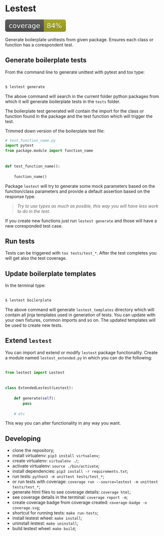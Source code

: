 # Lestest
<img src="./coverage.svg">


Generate boilerplate unittests from given package. Ensures each class or function has a corespondent test. 



## Generate boilerplate tests

From the command line to generate unittest with pytest and tox type:
```bash

$ lestest generate

```

The above command will search in the current folder python packages from which it will generate boilerplate tests in the `tests` folder.

The boilerplate test generated will contain the import for the class or function found in the package and the test function which will trigger the test.

Trimmed down version of the boilerplate test file:
```py
# test_function_name.py
import pytest
from package.module import function_name


def test_function_name():

    function_name()

```

Package `lestest` will try to generate some mock parameters based on the function/class parameters and provide a default assertion based on the response type.

> *Try to use types as much as posible, this way you will have less work to do in the test.*

If you create new functions just run `lestest generate` and those will have a new coresponded test case.


## Run tests

Tests can be triggered with `tox tests/test_*`. 
After the test completes you will get also the test coverage.


## Update boilerplate templates

In the terminal type:
```bash

$ lestest boilerplate

```

The above command will generate `lestest_templates` directory which will contain all jinja templates used in generation of tests. You can update with your own fixtures, common imports and so on. The updated templates will be used to create new tests.



## Extend `lestest`

You can import and extend or modify `lestest` package functionality. Create a module named `lestest_extended.py` in which you can do the following:

```py

from lestest import Lestest


class ExtendedLestest(Lestest):

    def generate(self):
        pass

    # etc    

```

This way you can alter functionality in any way you want.


## Developing

- clone the repository;
- install virtualenv: `pip3 install virtualenv`;
- create virtualenv: `virtualenv ./`;
- activate virtualenv: `source ./bin/activate`;
- install dependencies: `pip3 install -r requirements.txt`;
- run tests: `python3 -m unittest tests/test_*`;
- or run tests with coverage: `coverage run --source=lestest -m unittest tests/test_*`;
- generate html files to see coverage details: `coverage html`;
- see coverage details in the terminal: `coverage report -m`; 
- create coverage badge from coverage created: `coverage-badge -o coverage.svg`;
- shortcut for running tests: `make run-tests`;
- install lestest wheel: `make install`;
- uninstall lestest: `make uninstall`;
- build lestest wheel: `make build`;


